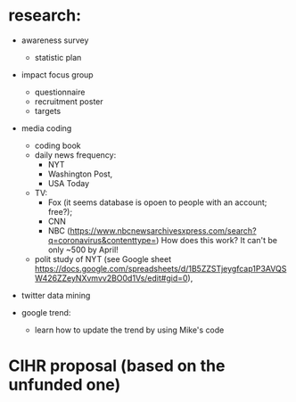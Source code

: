 # research:

  - awareness survey
    - statistic plan
    
  - impact focus group
    - questionnaire
    - recruitment poster
    - targets
    
  - media coding
    - coding book
    - daily news frequency:  
      - NYT 
      - Washington Post, 
      - USA Today
    - TV:  
      - Fox (it seems database is opoen to people with an account; free?); 
      - CNN
      - NBC (https://www.nbcnewsarchivesxpress.com/search?q=coronavirus&contenttype=)  How does this work?  It can't be only ~500 by April!
    - polit study of NYT (see Google sheet https://docs.google.com/spreadsheets/d/1B5ZZSTjeygfcap1P3AVQSW426ZZeyNXvmvv2BO0d1Vs/edit#gid=0), 
    
  - twitter data mining
  
  - google trend:
    - learn how to update the trend by using Mike's code

# CIHR proposal (based on the unfunded one)

